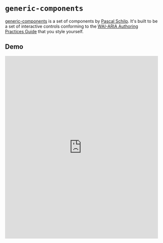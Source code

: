 # `generic-components`

[generic-components](https://genericcomponents.netlify.app/index.html) is a set of components by [Pascal Schilp](https://github.com/thepassle/). It's built to be a set of interactive controls conforming to the [WAI-ARIA Authoring Practices Guide](https://www.w3.org/TR/wai-aria-practices-1.1/) that you style yourself. 

## Demo

<iframe height="600" style="width: 100%;" scrolling="no" title="Untitled" src="https://codepen.io/davatron5000/embed/oNpyEJQ?default-tab=html%2Cresult&theme-id=light" frameborder="no" loading="lazy" allowtransparency="true" allowfullscreen="true">
  See the Pen <a href="https://codepen.io/davatron5000/pen/oNpyEJQ">
  Untitled</a> by Dave Rupert (<a href="https://codepen.io/davatron5000">@davatron5000</a>)
  on <a href="https://codepen.io">CodePen</a>.
</iframe>

